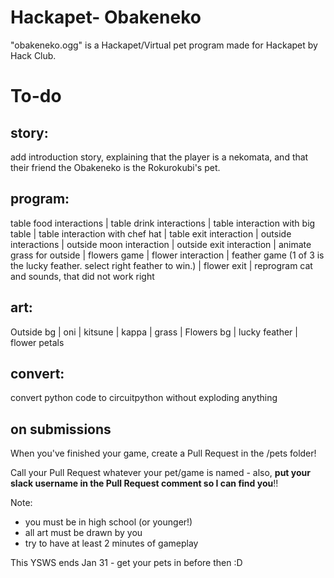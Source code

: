 # Hackapet- Obakeneko
"obakeneko.ogg" is a Hackapet/Virtual pet program made for Hackapet by Hack Club. 

# To-do
## story:
add introduction story, explaining that the player is a
nekomata, and that their friend the Obakeneko is the Rokurokubi's pet. 

## program:
table food interactions | table drink interactions | table interaction with big table | table interaction with chef hat | table exit interaction | outside interactions | outside moon interaction | outside exit interaction | animate grass for outside | flowers game | flower interaction | feather game (1 of 3 is the lucky feather. select right feather to win.) | flower exit | reprogram cat and sounds, that did not work right
## art:
Outside bg | oni | kitsune | kappa | grass | Flowers bg | lucky feather | flower petals

## convert:
convert python code to circuitpython without exploding anything

## on submissions

When you've finished your game, create a Pull Request in the /pets folder! 

Call your Pull Request whatever your pet/game is named - also, **put your slack username in the Pull Request comment so I can find you**!!

Note:
- you must be in high school (or younger!)
- all art must be drawn by you
- try to have at least 2 minutes of gameplay

This YSWS ends Jan 31 - get your pets in before then :D

